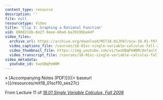 ```yaml
---
content_type: resource
description: ''
file: null
resourcetype: Video
title: 'Clip 3: Graphing a Rational Function'
uid: 886021db-8e2f-9eee-60ad-ba70195ba44f
video_files:
  archive_url: https://archive.org/download/MIT18.01JF07/ocw-18.01-f07-lec11_300k.mp4
  video_captions_file: /courses/18-01sc-single-variable-calculus-fall-2010/d25517adc33a55068927ab75a3461d0b_twzGBqPeW0M.vtt
  video_thumbnail_file: https://img.youtube.com/vi/twzGBqPeW0M/default.jpg
  video_transcript_file: /courses/18-01sc-single-variable-calculus-fall-2010/ce364c79c9795b9dec4c923c6621f433_twzGBqPeW0M.pdf
video_metadata:
  youtube_id: twzGBqPeW0M
---
```


» [Accompanying Notes (PDF)]({{< baseurl >}}/resources/mit18_01scf10_ses27c)

From Lecture 11 of [_18.01 Single Variable Calculus, Fall 2006_](/courses/18-01-single-variable-calculus-fall-2006/video_galleries/video-lectures)